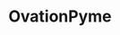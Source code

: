 ---
description: 'A pure-python implementation of the Ovation Prime 2010 auroral precipitation
  model


  Ovation Prime 2010, (described in Newell et al., 2009 and Newell et al. 2010) is
  a model which predicts the total energy flux, total number flux, and average characteristic
  energy of precipitating electrons and ions in the polar regions. A Maxwellian particle
  energy (and velocity) distribution is assumed for the calculation of average energy.
  The model was based on data from the Defense Meteorology Satellite Program spacecraft,
  using data beginning in 1985. These spacecraft carry a particle detector (SSJ) which
  is sensitive to particles with characteristic energies between 30 eV and 30 keV.

  Provenance of this implementation


  Ovation Pyme is a complete translation of the IDL (a proprietary programming language,
  owned by ExelisVis) version released in an open source format on Sourceforge by
  Janet Machol, Rob Redmon and Nathan Case of NOAA National Center for Environmental
  Information (NCEI)'
poc: Liam Kilcommons
shortname: ovationpyme
timestamp: Fri, 04 Feb 2022 17:09:13 GMT
title: OvationPyme
uuid: ff12cbb2-fa28-4bbf-b988-047351a45ded
website_link: https://github.com/lkilcommons/OvationPyme
---